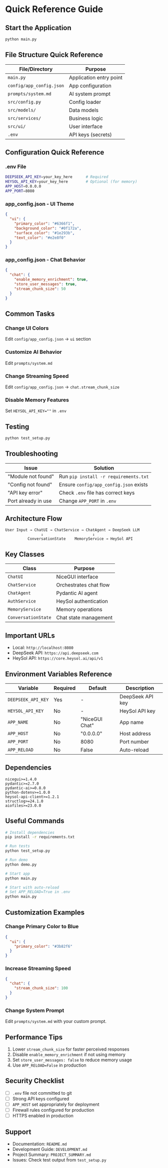 # Quick Reference Guide

## Start the Application

```bash
python main.py
```

## File Structure Quick Reference

| File/Directory | Purpose |
|---------------|---------|
| `main.py` | Application entry point |
| `config/app_config.json` | App configuration |
| `prompts/system.md` | AI system prompt |
| `src/config.py` | Config loader |
| `src/models/` | Data models |
| `src/services/` | Business logic |
| `src/ui/` | User interface |
| `.env` | API keys (secrets) |

## Configuration Quick Reference

### .env File
```bash
DEEPSEEK_API_KEY=your_key_here      # Required
HEYSOL_API_KEY=your_key_here        # Optional (for memory)
APP_HOST=0.0.0.0
APP_PORT=8080
```

### app_config.json - UI Theme
```json
{
  "ui": {
    "primary_color": "#6366f1",
    "background_color": "#0f172a",
    "surface_color": "#1e293b",
    "text_color": "#e2e8f0"
  }
}
```

### app_config.json - Chat Behavior
```json
{
  "chat": {
    "enable_memory_enrichment": true,
    "store_user_messages": true,
    "stream_chunk_size": 50
  }
}
```

## Common Tasks

### Change UI Colors
Edit `config/app_config.json` → `ui` section

### Customize AI Behavior
Edit `prompts/system.md`

### Change Streaming Speed
Edit `config/app_config.json` → `chat.stream_chunk_size`

### Disable Memory Features
Set `HEYSOL_API_KEY=""` in `.env`

## Testing

```bash
python test_setup.py
```

## Troubleshooting

| Issue | Solution |
|-------|----------|
| "Module not found" | Run `pip install -r requirements.txt` |
| "Config not found" | Ensure `config/app_config.json` exists |
| "API key error" | Check `.env` file has correct keys |
| Port already in use | Change `APP_PORT` in `.env` |

## Architecture Flow

```
User Input → ChatUI → ChatService → ChatAgent → DeepSeek LLM
                ↓                      ↓
          ConversationState    MemoryService → HeySol API
```

## Key Classes

| Class | Purpose |
|-------|---------|
| `ChatUI` | NiceGUI interface |
| `ChatService` | Orchestrates chat flow |
| `ChatAgent` | Pydantic AI agent |
| `AuthService` | HeySol authentication |
| `MemoryService` | Memory operations |
| `ConversationState` | Chat state management |

## Important URLs

- Local: `http://localhost:8080`
- DeepSeek API: `https://api.deepseek.com`
- HeySol API: `https://core.heysol.ai/api/v1`

## Environment Variables Reference

| Variable | Required | Default | Description |
|----------|----------|---------|-------------|
| `DEEPSEEK_API_KEY` | Yes | - | DeepSeek API key |
| `HEYSOL_API_KEY` | No | - | HeySol API key |
| `APP_NAME` | No | "NiceGUI Chat" | App name |
| `APP_HOST` | No | "0.0.0.0" | Host address |
| `APP_PORT` | No | 8080 | Port number |
| `APP_RELOAD` | No | False | Auto-reload |

## Dependencies

```
nicegui>=1.4.0
pydantic>=2.7.0
pydantic-ai>=0.8.0
python-dotenv>=1.0.0
heysol-api-client>=1.2.1
structlog>=24.1.0
aiofiles>=23.0.0
```

## Useful Commands

```bash
# Install dependencies
pip install -r requirements.txt

# Run tests
python test_setup.py

# Run demo
python demo.py

# Start app
python main.py

# Start with auto-reload
# Set APP_RELOAD=True in .env
python main.py
```

## Customization Examples

### Change Primary Color to Blue
```json
{
  "ui": {
    "primary_color": "#3b82f6"
  }
}
```

### Increase Streaming Speed
```json
{
  "chat": {
    "stream_chunk_size": 100
  }
}
```

### Change System Prompt
Edit `prompts/system.md` with your custom prompt.

## Performance Tips

1. Lower `stream_chunk_size` for faster perceived responses
2. Disable `enable_memory_enrichment` if not using memory
3. Set `store_user_messages: false` to reduce memory usage
4. Use `APP_RELOAD=False` in production

## Security Checklist

- [ ] `.env` file not committed to git
- [ ] Strong API keys configured
- [ ] `APP_HOST` set appropriately for deployment
- [ ] Firewall rules configured for production
- [ ] HTTPS enabled in production

## Support

- Documentation: `README.md`
- Development Guide: `DEVELOPMENT.md`
- Project Summary: `PROJECT_SUMMARY.md`
- Issues: Check test output from `test_setup.py`
